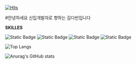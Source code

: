 
[![Hits](https://hits.seeyoufarm.com/api/count/incr/badge.svg?url=https%3A%2F%2Fgithub.com%2FKIMDAB%2Fhit-counter&count_bg=%2379C83D&title_bg=%23555555&icon=pjsip.svg&icon_color=%23E7E7E7&title=hits&edge_flat=false)](https://hits.seeyoufarm.com)

#안녕하세요 신입개발자로 향하는 김다빈입니다


**SKILLES**

![Static Badge](https://img.shields.io/badge/mysql-4479A1?style=for-the-badge&logo=mysql&logoColor=white)
![Static Badge](https://img.shields.io/badge/javascript-F7DF1E?style=for-the-badge&logo=javascript&logoColor=black)
![Static Badge](https://img.shields.io/badge/spring-6DB33F?style=for-the-badge&logo=spring&logoColor=white)
![Static Badge](https://img.shields.io/badge/html-E34F26?style=for-the-badge&logo=html5&logoColor=white)

![Top Langs](https://github-readme-stats.vercel.app/api/top-langs/?username=KIMDAB&layout=compact)

![Anurag's GitHub stats](https://github-readme-stats.vercel.app/api?username=KIMDAB&show_icons=true&theme=cobalt)








